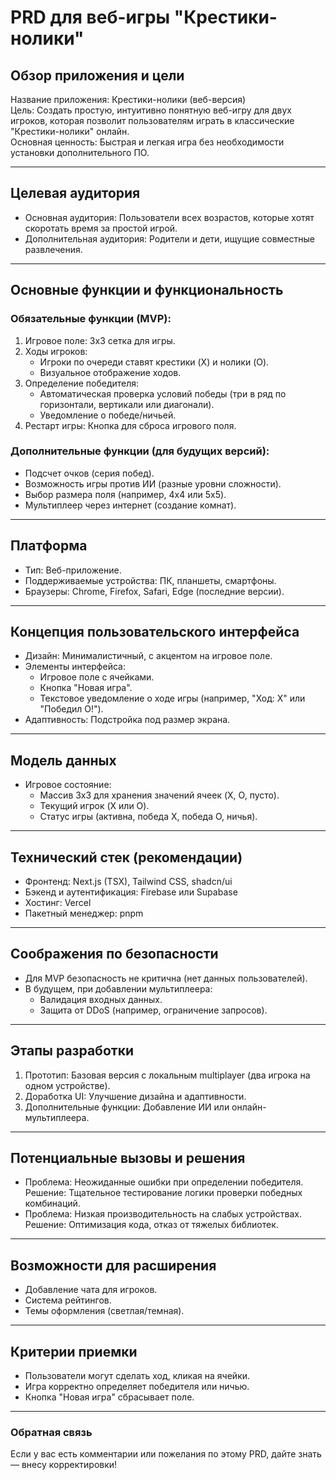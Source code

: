 # PRD для веб-игры "Крестики-нолики"

## Обзор приложения и цели
Название приложения: Крестики-нолики (веб-версия)  
Цель: Создать простую, интуитивно понятную веб-игру для двух игроков, которая позволит пользователям играть в классические "Крестики-нолики" онлайн.  
Основная ценность: Быстрая и легкая игра без необходимости установки дополнительного ПО.  

---

## Целевая аудитория
- Основная аудитория: Пользователи всех возрастов, которые хотят скоротать время за простой игрой.  
- Дополнительная аудитория: Родители и дети, ищущие совместные развлечения.  

---

## Основные функции и функциональность
### Обязательные функции (MVP):
1. Игровое поле: 3x3 сетка для игры.  
2. Ходы игроков:  
   - Игроки по очереди ставят крестики (X) и нолики (O).  
   - Визуальное отображение ходов.  
3. Определение победителя:  
   - Автоматическая проверка условий победы (три в ряд по горизонтали, вертикали или диагонали).  
   - Уведомление о победе/ничьей.  
4. Рестарт игры: Кнопка для сброса игрового поля.  

### Дополнительные функции (для будущих версий):
- Подсчет очков (серия побед).  
- Возможность игры против ИИ (разные уровни сложности).  
- Выбор размера поля (например, 4x4 или 5x5).  
- Мультиплеер через интернет (создание комнат).  

---

## Платформа
- Тип: Веб-приложение.  
- Поддерживаемые устройства: ПК, планшеты, смартфоны.  
- Браузеры: Chrome, Firefox, Safari, Edge (последние версии).  

---

## Концепция пользовательского интерфейса
- Дизайн: Минималистичный, с акцентом на игровое поле.  
- Элементы интерфейса:  
  - Игровое поле с ячейками.  
  - Кнопка "Новая игра".  
  - Текстовое уведомление о ходе игры (например, "Ход: X" или "Победил O!").  
- Адаптивность: Подстройка под размер экрана.  

---

## Модель данных
- Игровое состояние:  
  - Массив 3x3 для хранения значений ячеек (X, O, пусто).  
  - Текущий игрок (X или O).  
  - Статус игры (активна, победа X, победа O, ничья).  

---

## Технический стек (рекомендации)
- Фронтенд: Next.js (TSX), Tailwind CSS, shadcn/ui
- Бэкенд и аутентификация: Firebase или Supabase
- Хостинг: Vercel  
- Пакетный менеджер: pnpm

---

## Соображения по безопасности
- Для MVP безопасность не критична (нет данных пользователей).  
- В будущем, при добавлении мультиплеера:  
  - Валидация входных данных.  
  - Защита от DDoS (например, ограничение запросов).  

---

## Этапы разработки
1. Прототип: Базовая версия с локальным multiplayer (два игрока на одном устройстве).  
2. Доработка UI: Улучшение дизайна и адаптивности.  
3. Дополнительные функции: Добавление ИИ или онлайн-мультиплеера.  

---

## Потенциальные вызовы и решения
- Проблема: Неожиданные ошибки при определении победителя.  
  Решение: Тщательное тестирование логики проверки победных комбинаций.  
- Проблема: Низкая производительность на слабых устройствах.  
  Решение: Оптимизация кода, отказ от тяжелых библиотек.  

---

## Возможности для расширения
- Добавление чата для игроков.  
- Система рейтингов.  
- Темы оформления (светлая/темная).  

---

## Критерии приемки
- Пользователи могут сделать ход, кликая на ячейки.  
- Игра корректно определяет победителя или ничью.  
- Кнопка "Новая игра" сбрасывает поле.  

---

### Обратная связь
Если у вас есть комментарии или пожелания по этому PRD, дайте знать — внесу корректировки!  